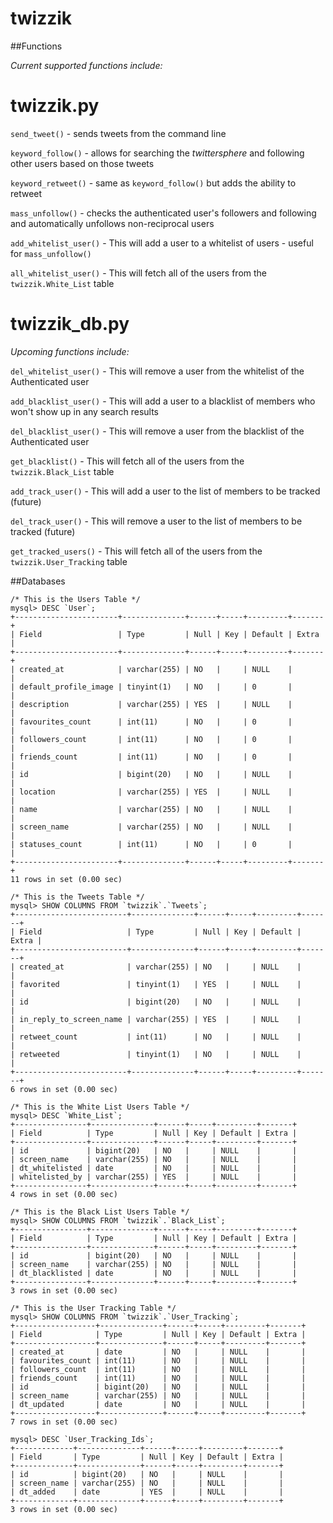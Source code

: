 twizzik
=======
##Functions

_Current supported functions include:_

**twizzik.py**  
 ========

`send_tweet()` - sends tweets from the command line  

`keyword_follow()` - allows for searching the _twittersphere_ and following other users based on those tweets  

`keyword_retweet()` - same as `keyword_follow()` but adds the ability to retweet  

`mass_unfollow()` - checks the authenticated user's followers and following and automatically unfollows non-reciprocal users  

`add_whitelist_user()` - This will add a user to a whitelist of users - useful for `mass_unfollow()`  

`all_whitelist_user()` - This will fetch all of the users from the `twizzik.White_List` table  

**twizzik_db.py**  
 ===========  

_Upcoming functions include:_  

`del_whitelist_user()` - This will remove a user from the whitelist of the Authenticated user

`add_blacklist_user()` - This will add a user to a blacklist of members who won't show up in any search results

`del_blacklist_user()` - This will remove a user from the blacklist of the Authenticated user  

`get_blacklist()` - This will fetch all of the users from the `twizzik.Black_List` table  

`add_track_user()` - This will add a user to the list of members to be tracked (future)  

`del_track_user()` - This will remove a user to the list of members to be tracked (future)  

`get_tracked_users()` - This will fetch all of the users from the `twizzik.User_Tracking` table  

##Databases
```
/* This is the Users Table */
mysql> DESC `User`;
+-----------------------+--------------+------+-----+---------+-------+
| Field                 | Type         | Null | Key | Default | Extra |
+-----------------------+--------------+------+-----+---------+-------+
| created_at            | varchar(255) | NO   |     | NULL    |       |
| default_profile_image | tinyint(1)   | NO   |     | 0       |       |
| description           | varchar(255) | YES  |     | NULL    |       |
| favourites_count      | int(11)      | NO   |     | 0       |       |
| followers_count       | int(11)      | NO   |     | 0       |       |
| friends_count         | int(11)      | NO   |     | 0       |       |
| id                    | bigint(20)   | NO   |     | NULL    |       |
| location              | varchar(255) | YES  |     | NULL    |       |
| name                  | varchar(255) | NO   |     | NULL    |       |
| screen_name           | varchar(255) | NO   |     | NULL    |       |
| statuses_count        | int(11)      | NO   |     | 0       |       |
+-----------------------+--------------+------+-----+---------+-------+
11 rows in set (0.00 sec)

```
```
/* This is the Tweets Table */
mysql> SHOW COLUMNS FROM `twizzik`.`Tweets`;
+-------------------------+--------------+------+-----+---------+-------+
| Field                   | Type         | Null | Key | Default | Extra |
+-------------------------+--------------+------+-----+---------+-------+
| created_at              | varchar(255) | NO   |     | NULL    |       |
| favorited               | tinyint(1)   | YES  |     | NULL    |       |
| id                      | bigint(20)   | NO   |     | NULL    |       |
| in_reply_to_screen_name | varchar(255) | YES  |     | NULL    |       |
| retweet_count           | int(11)      | NO   |     | NULL    |       |
| retweeted               | tinyint(1)   | NO   |     | NULL    |       |
+-------------------------+--------------+------+-----+---------+-------+
6 rows in set (0.00 sec)
```
```
/* This is the White List Users Table */
mysql> DESC `White_List`;
+----------------+--------------+------+-----+---------+-------+
| Field          | Type         | Null | Key | Default | Extra |
+----------------+--------------+------+-----+---------+-------+
| id             | bigint(20)   | NO   |     | NULL    |       |
| screen_name    | varchar(255) | NO   |     | NULL    |       |
| dt_whitelisted | date         | NO   |     | NULL    |       |
| whitelisted_by | varchar(255) | YES  |     | NULL    |       |
+----------------+--------------+------+-----+---------+-------+
4 rows in set (0.00 sec)
```
```
/* This is the Black List Users Table */
mysql> SHOW COLUMNS FROM `twizzik`.`Black_List`;
+----------------+--------------+------+-----+---------+-------+
| Field          | Type         | Null | Key | Default | Extra |
+----------------+--------------+------+-----+---------+-------+
| id             | bigint(20)   | NO   |     | NULL    |       |
| screen_name    | varchar(255) | NO   |     | NULL    |       |
| dt_blacklisted | date         | NO   |     | NULL    |       |
+----------------+--------------+------+-----+---------+-------+
3 rows in set (0.00 sec)
```
```
/* This is the User Tracking Table */
mysql> SHOW COLUMNS FROM `twizzik`.`User_Tracking`;
+------------------+--------------+------+-----+---------+-------+
| Field            | Type         | Null | Key | Default | Extra |
+------------------+--------------+------+-----+---------+-------+
| created_at       | date         | NO   |     | NULL    |       |
| favourites_count | int(11)      | NO   |     | NULL    |       |
| followers_count  | int(11)      | NO   |     | NULL    |       |
| friends_count    | int(11)      | NO   |     | NULL    |       |
| id               | bigint(20)   | NO   |     | NULL    |       |
| screen_name      | varchar(255) | NO   |     | NULL    |       |
| dt_updated       | date         | NO   |     | NULL    |       |
+------------------+--------------+------+-----+---------+-------+
7 rows in set (0.00 sec)
```
```
mysql> DESC `User_Tracking_Ids`;
+-------------+--------------+------+-----+---------+-------+
| Field       | Type         | Null | Key | Default | Extra |
+-------------+--------------+------+-----+---------+-------+
| id          | bigint(20)   | NO   |     | NULL    |       |
| screen_name | varchar(255) | NO   |     | NULL    |       |
| dt_added    | date         | YES  |     | NULL    |       |
+-------------+--------------+------+-----+---------+-------+
3 rows in set (0.00 sec)
```


